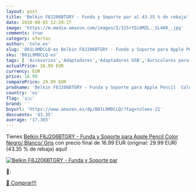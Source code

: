```yaml
---
layout: post
title: 'Belkin F8J206BTGRY - Funda y Soporte par al 43.35 % de rebaja'
date: 2020-08-05 12:29:27
image: 'https://m.media-amazon.com/images/I/315rYOi8MZL._SL400_.jpg'
comments: true
category: ofertas
author: 'tole.es'
slug: 'B01L9MDCLQ-es Belkin F8J206BTGRY - Funda y Soporte para Apple Pencil...'
sku: 'B01L9MDCLQ-es'
tags: [ 'Accesorios','Adaptadores','Adaptadores USB','Auriculares para equipo de audio','Auriculares y accesorios','Electrónica','Informática','apple', ]
actualPrice: 16.99 EUR
currency: EUR
price: 16.99
comparePrice: 29.99 EUR
prodname: 'Belkin F8J206BTGRY - Funda y Soporte para Apple Pencil  Color Negro/ Blanco/ Gris'
country: 'es'
flag: '🇪🇸'
brand: ''
buyurl: 'https://www.amazon.es/dp/B01L9MDCLQ/?tag=tolees-21'
descuento: '43.35'
average: '17.365'
---
```


Tienes [Belkin F8J206BTGRY - Funda y Soporte para Apple Pencil  Color Negro/ Blanco/ Gris](https://www.amazon.es/dp/B01L9MDCLQ/?tag=tolees-21) con precio final de  16.99 EUR (original: 29.99 EUR) (43.35 %  de rebaja) aqui!

[![Belkin F8J206BTGRY - Funda y Soporte par](https://m.media-amazon.com/images/I/315rYOi8MZL._SL400_.jpg)](https://www.amazon.es/dp/B01L9MDCLQ/?tag=tolees-21)

🔎:


[🛒 Comprar!!!](https://www.amazon.es/dp/B01L9MDCLQ/?tag=tolees-21)
